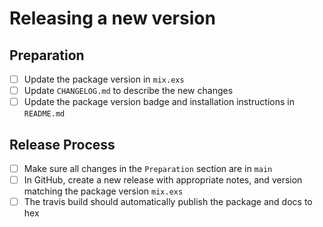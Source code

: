 # Releasing a new version

## Preparation
- [ ] Update the package version in `mix.exs`
- [ ] Update `CHANGELOG.md` to describe the new changes
- [ ] Update the package version badge and installation instructions in `README.md`

## Release Process
- [ ] Make sure all changes in the `Preparation` section are in `main`
- [ ] In GitHub, create a new release with appropriate notes, and version matching the package version `mix.exs`
- [ ] The travis build should automatically publish the package and docs to hex
